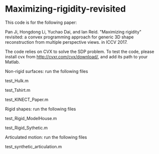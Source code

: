 # Maximizing-rigidity-revisited
This code is for the following paper:

Pan Ji, Hongdong Li, Yuchao Dai, and Ian Reid. "Maximizing rigidity" revisited: a convex programming approach for generic 3D shape reconstruction from multiple perspective views. in ICCV 2017.

The code relies on CVX to solve the SDP problem. To test the code, please install cvx from http://cvxr.com/cvx/download/, and add its path to your Matlab. 

Non-rigid surfaces: run the following files

test_Hulk.m

test_Tshirt.m

test_KINECT_Paper.m

Rigid shapes: run the following files

test_Rigid_ModelHouse.m

test_Rigid_Sythetic.m

Articulated motion: run the following files

test_synthetic_articulation.m

